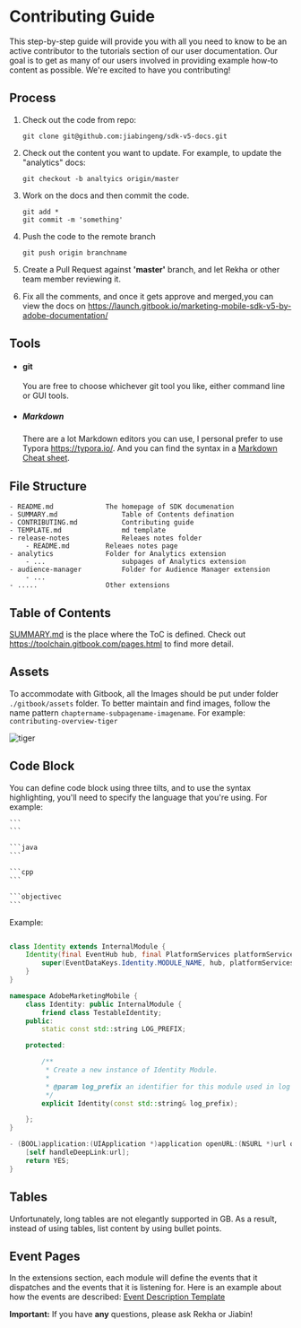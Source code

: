 

# Contributing Guide

This step-by-step guide will provide you with all you need to know to be an active contributor to the tutorials section of our user documentation. Our goal is to get as many of our users involved in providing example how-to content as possible. We're excited to have you contributing!



## Process

1. Check out the code from repo:

   ````
   git clone git@github.com:jiabingeng/sdk-v5-docs.git
   ````

2. Check out the content you want to update. For example, to update the "analytics" docs:

   ```
   git checkout -b analtyics origin/master
   
   ```

3. Work on the docs and then commit the code.

   ```
   git add *
   git commit -m 'something'
   ```

4. Push the code to the remote branch

   ````
   git push origin branchname
   ````


5. Create a Pull Request against **'master'** branch, and let Rekha or other team member reviewing it.

6. Fix all the comments, and once it gets approve and merged,you can view the docs on https://launch.gitbook.io/marketing-mobile-sdk-v5-by-adobe-documentation/



## Tools

- #### git

  You are free to choose whichever git tool you like, either command line or GUI tools.

- ##### Markdown

  There are a lot Markdown editors you can use, I personal prefer to use Typora https://typora.io/. And you can find the syntax in a [Markdown Cheat sheet](https://www.markdownguide.org/cheat-sheet/).




## File Structure

```
- README.md				The homepage of SDK documenation
- SUMMARY.md				Table of Contents defination
- CONTRIBUTING.md			Contributing guide
- TEMPLATE.md				md template
- release-notes				Releaes notes folder
	- README.md			Releaes notes page
- analytics				Folder for Analytics extension
	- ...					subpages of Analytics extension
- audience-manager			Folder for Audience Manager extension
	- ...
- .....					Other extensions
```






## Table of Contents

[SUMMARY.md](./SUMMARY.md) is the place where the ToC is defined. Check out https://toolchain.gitbook.com/pages.html to find more detail.



## Assets

To accommodate with Gitbook, all the Images should be put under folder `./gitbook/assets` folder. To better maintain and find images, follow the name pattern `chaptername-subpagename-imagename`. For example: `contributing-overview-tiger`

![tiger](.gitbook/assets/contributing-overview-tiger.jpeg)



## Code Block

You can define code block using three tilts, and to use the syntax highlighting, you'll need to specify the language that you're using. For example:

```java
​```
​```

​```java
​```

​```cpp
​```

​```objectivec
​```
```

Example:

```java

class Identity extends InternalModule {
	Identity(final EventHub hub, final PlatformServices platformServices) {
		super(EventDataKeys.Identity.MODULE_NAME, hub, platformServices);
	}
}
```

```cpp
namespace AdobeMarketingMobile {
    class Identity: public InternalModule {
        friend class TestableIdentity;
    public:
        static const std::string LOG_PREFIX;

    protected:

        /**
         * Create a new instance of Identity Module.
         *
         * @param log_prefix an identifier for this module used in log messages.
         */
        explicit Identity(const std::string& log_prefix);

    };
}
```
```objectivec
- (BOOL)application:(UIApplication *)application openURL:(NSURL *)url options:(NSDictionary<NSString *, id> *)options {
    [self handleDeepLink:url];
    return YES;
}

```

## Tables

Unfortunately, long tables are not elegantly supported in GB. As a result, instead of using tables, list content by using bullet points.

## Event Pages

In the extensions section, each module will define the events that it dispatches and the events that it is listening for. Here is an example about how the events are described: [Event Description Template](EVENT_DESCRIPTION_TEMPLATE.md) 

**Important:** If you have **any** questions, please ask Rekha or Jiabin!
